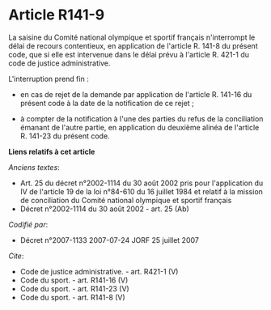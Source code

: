 # Article R141-9

La saisine du Comité national olympique et sportif français n'interrompt le délai de recours contentieux, en application de
l'article R. 141-8 du présent code, que si elle est intervenue dans le délai prévu à l'article R. 421-1 du code de justice
administrative.

L'interruption prend fin :

- en cas de rejet de la demande par application de l'article R. 141-16 du présent code à la date de la notification de ce
rejet ;

- à compter de la notification à l'une des parties du refus de la conciliation émanant de l'autre partie, en application du
deuxième alinéa de l'article R. 141-23 du présent code.

**Liens relatifs à cet article**

_Anciens textes_:

  - Art. 25 du décret n°2002-1114 du 30 août 2002 pris pour l'application du IV de l'article 19 de la loi n°84-610 du 16 juillet 1984 et relatif à la mission de conciliation du Comité national olympique et sportif français
  - Décret n°2002-1114 du 30 août 2002 - art. 25 (Ab)

_Codifié par_:

  - Décret n°2007-1133 2007-07-24 JORF 25 juillet 2007

_Cite_:

  - Code de justice administrative. - art. R421-1 (V)
  - Code du sport. - art. R141-16 (V)
  - Code du sport. - art. R141-23 (V)
  - Code du sport. - art. R141-8 (V)
